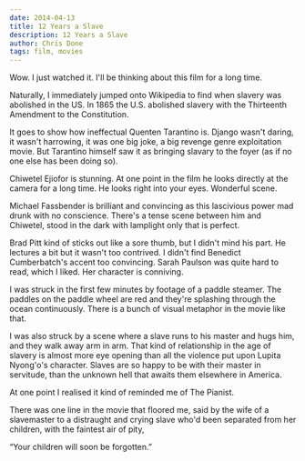 ```yaml
---
date: 2014-04-13
title: 12 Years a Slave
description: 12 Years a Slave
author: Chris Done
tags: film, movies
---
```


Wow. I just watched it. I'll be thinking about this film for a long
time.

Naturally, I immediately jumped onto Wikipedia to find when slavery
was abolished in the US. In 1865 the U.S. abolished slavery with the
Thirteenth Amendment to the Constitution.

It goes to show how ineffectual Quenten Tarantino is. Django wasn't
daring, it wasn't harrowing, it was one big joke, a big revenge genre
exploitation movie. But Tarantino himself saw it as bringing slavary
to the foyer (as if no one else has been doing so).

Chiwetel Ejiofor is stunning. At one point in the film he looks
directly at the camera for a long time. He looks right into your
eyes. Wonderful scene.

Michael Fassbender is brilliant and convincing as this lascivious
power mad drunk with no conscience. There's a tense scene between him
and Chiwetel, stood in the dark with lamplight only that is perfect.

Brad Pitt kind of sticks out like a sore thumb, but I didn't mind his
part. He lectures a bit but it wasn't too contrived. I didn't find
Benedict Cumberbatch's accent too convincing. Sarah Paulson was quite
hard to read, which I liked. Her character is conniving.

I was struck in the first few minutes by footage of a paddle
steamer. The paddles on the paddle wheel are red and they're splashing
through the ocean continuously. There is a bunch of visual metaphor in
the movie like that.

I was also struck by a scene where a slave runs to his master and hugs
him, and they walk away arm in arm. That kind of relationship in the
age of slavery is almost more eye opening than all the violence put
upon Lupita Nyong'o's character. Slaves are so happy to be with their
master in servitude, than the unknown hell that awaits them elsewhere
in America.

At one point I realised it kind of reminded me of The Pianist.

There was one line in the movie that floored me, said by the wife of a
slavemaster to a distraught and crying slave who'd been separated from
her children, with the faintest air of pity,

“Your children will soon be forgotten.”
